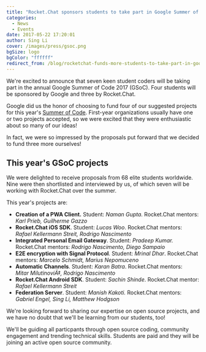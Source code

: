 ```yaml
---
title: "Rocket.Chat sponsors students to take part in Google Summer of Code"
categories:
  - News
  - Events
date: 2017-05-22 17:20:01
author: Sing Li
cover: /images/press/gsoc.png
bgSize: logo
bgColor: "ffffff"
redirect_from: /blog/rocketchat-funds-more-students-to-take-part-in-google-summer-of-code
---
```


We're excited to announce that seven keen student coders will be taking part in the annual Google Summer of Code 2017 (GSoC). Four students will be sponsored by Google and three by Rocket.Chat.

Google did us the honor of choosing to fund four of our suggested projects for this year's [Summer of Code](https://developers.google.com/open-source/gsoc/). First-year organizations usually have one or two projects accepted, so we were excited that they were enthusiastic about so many of our ideas!

In fact, we were so impressed by the proposals put forward that we decided to fund three more ourselves!

## This year's GSoC projects

We were delighted to receive proposals from 68 elite students worldwide. Nine were then shortlisted and interviewed by us, of which seven will be working with Rocket.Chat over the summer.

This year's projects are:

- **Creation of a PWA Client.** Student: _Naman Gupta._ Rocket.Chat mentors: _Karl Prieb, Guilherme Gazzo_
- **Rocket.Chat iOS SDK**. Student: _Lucas Woo_. Rocket.Chat mentors: _Rafael Kellermann Streit, Rodrigo Nascimento_
- **Integrated Personal Email Gateway**. Student: _Pradeep Kumar._ Rocket.Chat mentors: _Rodrigo Nascimento, Diego Sampaio_
- **E2E encryption with Signal Protocol**. Student: _Mrinal Dhar_. Rocket.Chat mentors: _Marcelo Schmidt, Marius Nepomuceno_
- **Automatic Channels**. Student: _Karan Batra_. Rocket.Chat mentors: _Mitar MilutinoviÄ‡, Rodrigo Nascimento_
- **Rocket.Chat Android SDK**. Student: _Sachin Shinde_. Rocket.Chat mentor: _Rafael Kellermann Streit_
- **Federation Server**. Student: _Manish Kakoti._ Rocket.Chat mentors: _Gabriel Engel, Sing Li, Matthew Hodgson_

We're looking forward to sharing our expertise on open source projects, and we have no doubt that we'll be learning from our students, too!

We'll be guiding all particpants through open source coding, community engagement and trending technical skills. Students are paid and they will be joining an active open source community.
